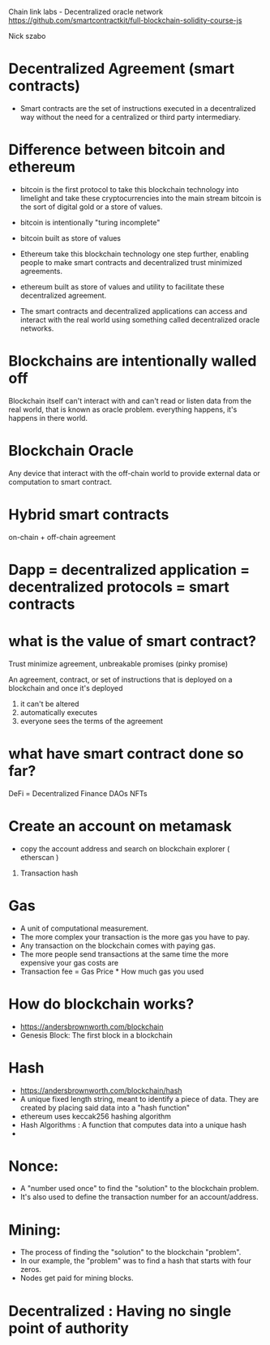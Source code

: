Chain link labs - Decentralized oracle network
https://github.com/smartcontractkit/full-blockchain-solidity-course-js

Nick szabo

# Decentralized Agreement (smart contracts)

* Smart contracts are the set of instructions executed in a decentralized way without the need for a centralized or third party intermediary.

# Difference between bitcoin and ethereum
* bitcoin is the first protocol to take this blockchain technology into limelight and take these cryptocurrencies into the main stream bitcoin is the sort of digital gold or a store of values.
* bitcoin is intentionally "turing incomplete"
* bitcoin built as store of values

* Ethereum take this blockchain technology one step further, enabling people to make smart contracts and decentralized trust minimized agreements.
* ethereum built as store of values and utility to facilitate these decentralized agreement.

* The smart contracts and decentralized applications can access and interact with the real world using something called decentralized oracle networks.


# Blockchains are intentionally walled off
Blockchain itself can't interact with and can't read or listen data from the real world, that is known as oracle problem.
everything happens, it's happens in there world.

# Blockchain Oracle
Any device that interact with the off-chain world to provide external data or computation to smart contract.

# Hybrid smart contracts
on-chain + off-chain agreement

# Dapp = decentralized application = decentralized protocols = smart contracts

# what is the value of smart contract?
Trust minimize agreement, unbreakable promises (pinky promise)

An agreement, contract, or set of instructions that is deployed on a blockchain and once it's deployed
1. it can't be altered
2. automatically executes
3. everyone sees the terms of the agreement

# what have smart contract done so far?
DeFi = Decentralized Finance
DAOs
NFTs

# Create an account on metamask
- copy the account address and search on blockchain explorer ( etherscan )

1. Transaction hash

# Gas
- A unit of computational measurement.
- The more complex your transaction is the more gas you have to pay.
- Any transaction on the blockchain comes with paying gas.
- The more people send transactions at the same time the more expensive your gas costs are
- Transaction fee = Gas Price * How much gas you used

# How do blockchain works?
- https://andersbrownworth.com/blockchain
- Genesis Block: The first block in a blockchain

# Hash
- https://andersbrownworth.com/blockchain/hash
- A unique fixed length string, meant to identify a piece of data. They are created by placing said data into a "hash function"
- ethereum uses keccak256 hashing algorithm
- Hash Algorithms : A function that computes data into a unique hash
- 

# Nonce:
- A "number used once" to find the "solution" to the blockchain problem.
- It's also used to define the transaction number for an account/address.

# Mining:
- The process of finding the "solution" to the blockchain "problem".
- In our example, the "problem" was to find a hash that starts with four zeros.
- Nodes get paid for mining blocks.

# Decentralized : Having no single point of authority


